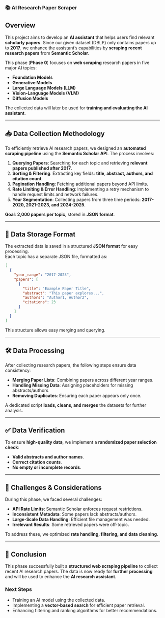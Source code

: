 ### 📚 AI Research Paper Scraper

## **Overview**
This project aims to develop an **AI assistant** that helps users find relevant **scholarly papers**. Since our given dataset (DBLP) only contains papers up to **2017**, we enhance the assistant’s capabilities by **scraping recent research papers** from **Semantic Scholar**.

This phase (**Phase 0**) focuses on **web scraping** research papers in five major AI topics:

- **Foundation Models**
- **Generative Models**
- **Large Language Models (LLM)**
- **Vision-Language Models (VLM)**
- **Diffusion Models**

The collected data will later be used for **training and evaluating the AI assistant**.

---

## **📥 Data Collection Methodology**
To efficiently retrieve AI research papers, we designed an **automated scraping pipeline** using the **Semantic Scholar API**. The process involves:

1. **Querying Papers**: Searching for each topic and retrieving **relevant papers published after 2017**.
2. **Sorting & Filtering**: Extracting key fields: **title, abstract, authors, and citation count**.
3. **Pagination Handling**: Fetching additional papers beyond API limits.
4. **Rate Limiting & Error Handling**: Implementing a retry mechanism to handle request limits and network failures.
5. **Year Segmentation**: Collecting papers from three time periods: **2017-2020, 2021-2023, and 2024-2025**.

**Goal**: **2,000 papers per topic**, stored in **JSON format**.

---

## **📂 Data Storage Format**
The extracted data is saved in a structured **JSON format** for easy processing.  
Each topic has a separate JSON file, formatted as:

```json
[
  {
    "year_range": "2017-2023",
    "papers": [
      {
        "title": "Example Paper Title",
        "abstract": "This paper explores...",
        "authors": "Author1, Author2",
        "citations": 23
      }
    ]
  }
]
```

This structure allows easy merging and querying.

---

## **🛠 Data Processing**
After collecting research papers, the following steps ensure data consistency:

- **Merging Paper Lists**: Combining papers across different year ranges.
- **Handling Missing Data**: Assigning placeholders for missing abstracts/authors.
- **Removing Duplicates**: Ensuring each paper appears only once.

A dedicated script **loads, cleans, and merges** the datasets for further analysis.

---

## **✅ Data Verification**
To ensure **high-quality data**, we implement a **randomized paper selection check**:

- **Valid abstracts and author names**.
- **Correct citation counts**.
- **No empty or incomplete records**.

---

## **🚧 Challenges & Considerations**
During this phase, we faced several challenges:

- **API Rate Limits**: Semantic Scholar enforces request restrictions.
- **Inconsistent Metadata**: Some papers lack abstracts/authors.
- **Large-Scale Data Handling**: Efficient file management was needed.
- **Irrelevant Results**: Some retrieved papers were off-topic.

To address these, we optimized **rate handling, filtering, and data cleaning**.

---

## **🎯 Conclusion**
This phase successfully built a **structured web scraping pipeline** to collect recent AI research papers. The data is now ready for **further processing** and will be used to enhance the **AI research assistant**.

### **Next Steps**
- Training an AI model using the collected data.
- Implementing a **vector-based search** for efficient paper retrieval.
- Enhancing filtering and ranking algorithms for better recommendations.

